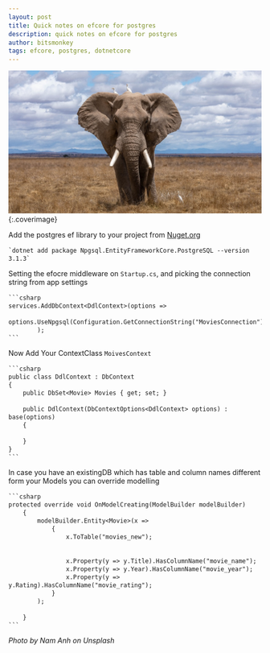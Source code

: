 ```yaml
---
layout: post
title: Quick notes on efcore for postgres
description: quick notes on efcore for postgres
author: bitsmonkey
tags: efcore, postgres, dotnetcore 
---
```

![experiment](/img/efcore-postgres.jpg){:.coverimage}

Add the postgres ef library to your project from [Nuget.org](https://www.nuget.org/packages/Npgsql.EntityFrameworkCore.PostgreSQL/)

    `dotnet add package Npgsql.EntityFrameworkCore.PostgreSQL --version 3.1.3`

Setting the efocre middleware on `Startup.cs`, and picking the connection string from app settings

    ```csharp
    services.AddDbContext<DdlContext>(options =>
                options.UseNpgsql(Configuration.GetConnectionString("MoviesConnection"))
            );
    ```

Now Add Your ContextClass `MoivesContext`

    ```csharp
    public class DdlContext : DbContext
    {
        public DbSet<Movie> Movies { get; set; }

        public DdlContext(DbContextOptions<DdlContext> options) : base(options)
        {

        }       
    }
    ```

In case you have an existingDB which has table and column names different form your Models you can override modelling

    ```csharp
    protected override void OnModelCreating(ModelBuilder modelBuilder)
        {
            modelBuilder.Entity<Movie>(x =>
                {
                    x.ToTable("movies_new");


                    x.Property(y => y.Title).HasColumnName("movie_name");
                    x.Property(y => y.Year).HasColumnName("movie_year");
                    x.Property(y => y.Rating).HasColumnName("movie_rating");
                }
            );

        }
    ```



*Photo by Nam Anh on Unsplash*
